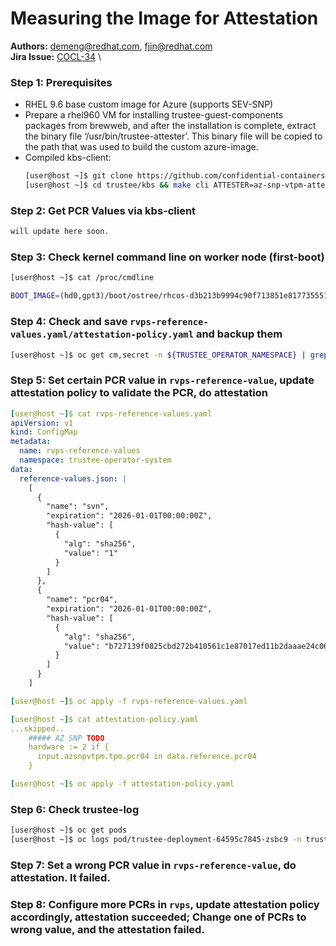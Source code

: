 # Measuring the Image for Attestation

**Authors:** demeng@redhat.com, fjin@redhat.com\
**Jira Issue:** [COCL-34](https://issues.redhat.com/browse/COCL-34) \

### Step 1: Prerequisites
- RHEL 9.6 base custom image for Azure (supports SEV-SNP)
- Prepare a rhel960 VM for installing trustee-guest-components packages from brewweb, and after the installation is complete, extract the binary file ‘/usr/bin/trustee-attester’. This binary file will be copied to the path that was used to build the custom azure-image.
- Compiled kbs-client:
  ```bash
  [user@host ~]$ git clone https://github.com/confidential-containers/trustee.git
  [user@host ~]$ cd trustee/kbs && make cli ATTESTER=az-snp-vtpm-attester && make install-cli
  ```

### Step 2: Get PCR Values via kbs-client
```bash
will update here soon.

```

### Step 3: Check kernel command line on worker node (first-boot)
```bash
[user@host ~]$ cat /proc/cmdline

BOOT_IMAGE=(hd0,gpt3)/boot/ostree/rhcos-d3b213b9994c90f713851e8177355518097e0660ae51e274067d754e5a43de36/vmlinuz-5.14.0-570.16.1.el9_6.x86_64 rw ostree=/ostree/boot.1/rhcos/d3b213b9994c90f713851e8177355518097e0660ae51e274067d754e5a43de36/0 ignition.platform.id=azure console=tty0 console=ttyS0,115200n8 rd.luks.name=9a3a6f9a-ef4d-424e-97a1-8dc1bab480db=root root=UUID=d7ac62d8-e501-4ec9-a3db-4244dbb54e95 rw rootflags=prjquota boot=UUID=5341b204-fee4-4ac5-a6ed-cd988da26edc
```

### Step 4: Check and save `rvps-reference-values.yaml/attestation-policy.yaml` and backup them
```bash
[user@host ~]$ oc get cm,secret -n ${TRUSTEE_OPERATOR_NAMESPACE} | grep -E "rvps|attestation"
```

### Step 5: Set certain PCR value in `rvps-reference-value`, update attestation policy to validate the PCR, do attestation
```yaml
[user@host ~]$ cat rvps-reference-values.yaml
apiVersion: v1
kind: ConfigMap
metadata:
  name: rvps-reference-values
  namespace: trustee-operator-system
data:
  reference-values.json: |
    [
      {
        "name": "svn",
        "expiration": "2026-01-01T00:00:00Z",
        "hash-value": [
          {
            "alg": "sha256",
            "value": "1"
          }
        ]
      },
      {
        "name": "pcr04",
        "expiration": "2026-01-01T00:00:00Z",
        "hash-value": [
          {
            "alg": "sha256",
            "value": "b727139f0825cbd272b410561c1e87017ed11b2daaae24c06efd81630dce5276"
          }
        ]
      }
    ]

[user@host ~]$ oc apply -f rvps-reference-values.yaml

[user@host ~]$ cat attestation-policy.yaml
...skipped..
    ##### AZ SNP TODO
    hardware := 2 if {
      input.azsnpvtpm.tpm.pcr04 in data.reference.pcr04
    }

[user@host ~]$ oc apply -f attestation-policy.yaml
```

### Step 6: Check trustee-log
```bash
[user@host ~]$ oc get pods
[user@host ~]$ oc logs pod/trustee-deployment-64595c7845-zsbc9 -n trustee-operator-system -f
```

### Step 7: Set a wrong PCR value in `rvps-reference-value`, do attestation. It failed.

### Step 8: Configure more PCRs in `rvps`, update attestation policy accordingly, attestation succeeded; Change one of PCRs to wrong value, and the attestation failed.